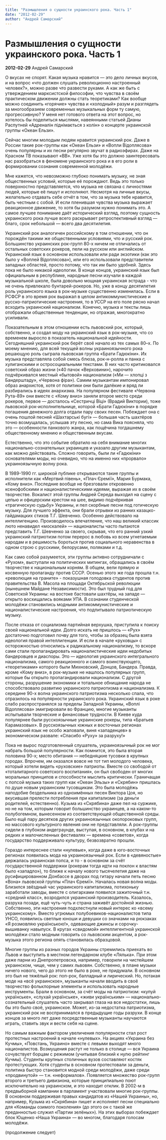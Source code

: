 ```yaml
---
title: "Размышления о сущности украинского рока. Часть 1"
date: "2012-02-29"
author: "Андрей Самарский"
---
```


# Размышления о сущности украинского рока. Часть 1

**2012-02-29** Андрей Самарский

О вкусах не спорят. Какая музыка нравится — это дело личных вкусов, и на вопрос «что должен слушать революционно настроенный человек?», можно разве что развести руками. А как же быть с утверждением марксистской философии, что чувства в своём практическом движении должны стать теоретиками? Как вообще можно соединить «горячие» чувства и «холодный» разум и разглядеть за многообразием современных музыкальных форм ту самую, прогрессивную? У меня нет готового ответа на этот вопрос, но хотелось бы поделиться мыслями, навеянными статьей Дианы Распутней «Адреналін піднімається з колін» о концерте украинской группы «Океан Ельзи».

Сейчас многим молодым людям нравится украинский рок. Даже в России такие рок-группы как «Океан Ельзи» и «Вопли Відоплясова» очень популярны и их песни регулярно звучат в радиоэфирах. Даже на Красном ТВ показывают «ВВ». Уже хотя бы это должно заинтересовать нас разобраться в феномене украинского рока и в его роли в формировании сознания современной молодёжи.

Мне кажется, что невозможно глубоко понимать музыку, не зная общественных условий, которые её порождают. Ведь это только поверхностно представляется, что музыка не связана с личностями людей, которые её пишут и исполняют. Несмотря на личные вкусы, желательно отдавать себе отчёт в том, что за музыка тебе нравится, быть честным с собой. И если пленившая чувства музыка выражает реакционное движение, то хотя бы разумом нужно понимать это. А самое лучшее понимание даёт исторический взгляд, поэтому сущность украинского рока лучше всего раскрывает ретроспективный взгляд — благо, срок небольшой — всего два десятилетия.

Украинский рок аналогичен российскому в том отношении, что он порождён такими же общественными условиями, что и русский рок. Большинство украинских рок-групп 80-х ничем не отличались от остальных советских рокеров, пели на русском или английском. Украинский язык в основном использовали или ради экзотики (как это было у «Воплей Відоплясова»), или его использовали представители западных областей, просто потому, что так им было удобней. Здесь пока не было никакой идеологии. В конце концов, украинский язык был официальным в республике, народные песни изучали в каждой музыкальной школе, была довольно мощная украинская эстрада - что не очень привлекало бунтарей-рокеров. Но, уже в концу десятилетия роль украинского языка в рок-музыке существенно изменилась. Если в РСФСР в это время рок выражал в целом антикоммунистические и русско-патриотические настроения, то в УССР на его поле рясно начал всходить украинский национализм. Конечно, музыка и тексты лишь отображали общественные тенденции, но отражая, многократно усиливали.

Показательным в этом отношении есть львовский рок, который, собственно, и создал моду на украинский язык в рок-музыке, что со временем выросло в показатель национальной идейности. Сегодняшний украинский рок берёт своё начало из тех самых 80–х. По моему мнению, для всей текущей волны украиноязычного рока решающую роль сыграла львовская группа «Брати Гадюкіни». Их музыка представляла собой смесь блюза, рок-н-ролла и панка с хулиганскими и остросоциальными текстами. В них часто критиковался советский образ жизни («40 пачок «Верховини»), нарочито подчёркивался местный «бытовой» национализм («Ми — хлопці з Бандерштаду», «Червона фіра»). Самим музыкантам импонировал образ анархистов, хотя от политики они были далёкие и вряд ли разбирались в идеях анархизма. На популярном фестивале «Червона Рута-89» они вместе с «Кому вниз» заняли второе место среди рокеров, первое — досталось «Сестричці Віці» (Врадий Виктории), тоже львовской рок-исполнительнице, которой «Брати Гадюкіни» в порядке погашения денежного долга отдали пару своих песен. Побеждает она с очень пошлой песней «Шахтарські бугі» — большая часть шахтёров точно возмущалась, услышав эту песню, но сама Вика поясняла, что это — особенности панкового жанра, как пощёчина тогдашнему общественному мнению и общественным вкусам.

Естественно, что это событие обратило на себя внимание многих национально-сознательных украинцев и указало другим музыкантам, как можно действовать. Сложно говорить, были ли «Гадюкіни» основателями моды, но очевидно, что на именно них «прорвало» украиноязычную волну рока.

В 1989-1990 гг. широкой публике открываются такие группы и исполнители как «Мертвий півень», «Плач Єремії», Мария Бурмака, «Кому вниз». Последние вообще не брезговали откровенно ксенофобскими и националистическими идеями, выражая их в своём творчестве. Вокалист этой группы Андрей Середа выходил на сцену с цепью и офицерским крестом на шее, видимо подчёркивая «трагическую судьбу» Украины, и пел скорбные песни под готическую музыку. Для лучшего эффекта, они брали отрывки из ранних казацко-гайдамацких стихов Т.Г. Шевченко. Особенно действовало на интеллигенцию. Производилось впечатление, что наш великий классик люто ненавидел «москалей» — националисты часто пытаются представить Т.Г. Шевченко за своего, скрывая, что его ранний узкий украинский патриотизм потом перерос в любовь ко всем угнетаемым народам и в решимость бороться против социального неравенства в одном строю с русскими, белорусами, поляками и т.д.

Как само собой разумеется, эти группы активно сотрудничали с «Рухом», выступали на политических митингах, обращались в своём творчестве к национальным корням. В общем, вели прямую и косвенную пропаганду против СССР. Осенью этого же года прошла т.н. «революция на граните» - показушная голодовка студентов против правительства В. Масола на площади Октябрьской революции (нынешнем Майдане Независимости). Это был трудный год для Советской Украины: на востоке бастовали шахтёры, на западе — открыто восхищались вояками УПА. В сознании студенческой молодёжи становились модными антикоммунистические и националистические настроения, что подпитывало патриотическую музыку.

После отказа от социализма партийная верхушка, приступила к поиску своей национальной идеи. Долго искать не пришлось — «Рух» достаточно подготовил почву для того, чтобы за образец была взята идеология правой интеллигенции. И если в начале «руховцы» с осторожностью относились к радикальному национализму, то вскоре сами стали пропагандировать националистические идеи недобитых бандеровцев и диаспоры. Это — идеология украинского интегрального национализма, самого реакционного и самого воинствующего, «теоретиками» которого были Михновский, Донцов, Бандера. Правда, кроме «Кому вниз», в рок-музыке не нашлось популярных групп, которые бы открыто пропагандировали национализм. С другой стороны, разрушение экономики и тотальное обнищание народа не способствовало развитию украинского патриотизма и национализма. К середине 90-х волна украинского патриотизма несколько спала, что отразилось на популярности украинского рока. Украинский язык в роке слабо распространялся за пределы Западной Украины, «Воплі Відоплясова» эмигрировали во Францию, многие музыканты испытывали творческие и финансовые трудности. В Киеве куда популярнее были русскоязычные украинские рокеры, типа «Братьев Карамазовых». В русскоязычных южных и восточных регионах украинский язык не особо жаловали, виня «западенцев» в экономическом развале: «Спасибо «Руху» за разруху!»

Пока не вырос подготовленный слушатель, украиноязычный рок не мог набрать большой популярности. Как помнится, это была вторая половина 90-х; место обитания — небедняцкие тусовки в крупных городах. Впрочем, им оказался вовсе не тот тип молодого человека, который хотели видеть «руховские» патриоты. Вместе со свободой от «тоталитарного советского воспитания», он был свободен от многих моральных принципов и способности мыслить критически. Граничащая с попсой музыка таких групп как «Океан Эльзы» и «Скрябин» пришлась по душе новым украинским тусовщикам. Это была молодёжь наподобие бездельника из одноимённых песен Виктора Цоя, но вкусившая прелести потребления при капитализме (за деньги родителей, естественно). Кузьма из «Скрябина» даже пел на суржике, но не на том, которым говорит большинство украинцев, а на каком-то полубогемном, вынесенном из соответствующей общественной среды. Было ещё пару десятков других украиноязычных околороковых групп, но массового культурного явления они не представляли. А рок-группы сидели в глубоком андеграунде, выступая, в основном, в клубах и на редких и малочисленных фестивалях — времена «советов», когда государство поддерживало культуру, безвозвратно прошли.

Гораздо интереснее стали «нулевые», когда даже в юго-восточных регионах появилась мода на украиноязычный рок. Если в «девяностые» держалась украинская попса, и то - в основном за счёт государственной поддержки (рокерам тогда идти на поклон к властям было «западло»), то ближе к началу нового тысячелетия даже на русифицированном Донбассе в дворах под гитару начали петь песню «Вона» львовской группы «Плач Єремії». Началась новая волна моды. Близился звёздный час украинского капитализма, потихоньку заработали заводы, вместе с олигархами появился зажиточный т.н. «средний класс», возродился украинский производитель. Казалось, разруха позади, ещё чуть-чуть и страна заживёт достойной жизнью. Собственно, эти настроения подхлестнули новый интерес ко «всему украинскому». Вместо угрюмых полубоевиков-националистов типа УНСО, появились светлые юноши и девушки со значками на рюкзаках «Я розмовляю українською!», одевающие джинсы и сорочку-вышиванку навыпуск. В кругах «свидомой» интеллигентной украинской молодёжи стало модным говорить со львовским акцентом, а рок-музыка этого региона опять становилась образцовой.

Многие группы из разных городов Украины стремились приехать во Львов и выступить в местном легендарном клубе «Лялька». При этом даже парни из Днепропетровска, например, говорили на чистейшем украинском, чище, чем у самих львовян. Собственно, в плане музыки ничего нового, чего до этого не было в роке, не придумали. В основном это был не тяжёлый рок: поп-рок, балладный и лирический. Но, потакая моде на «всё украинское», музыканты начали вводить в своё творчество фольклорные элементы и использовать народные инструменты. Брали в основном, за счёт моды на патриотизм: «купуй українське», «слухай українське», «живи українським» — национально-сознательный слушатель часто закрывал глаза на все недостатки, лишь бы это было своё, украинское. Может, из-за недостатка патриотизма, украинский рок не воспринимался в предыдущие годы разрухи. В конце концов за много лет даже посредственные музыканты научаются играть, ставить звук и вести себя на сцене.

Но самым важным фактором увеличения популярности стал рост протестных настроений в начале «нулевых». На акциях «Украина без Кучмы», «Повстань, Украино» вместе с левыми выходят много националистов. Возмущения растут не только в столице — вся Украина сочувствует борцам с режимом (учитывая близкий к нулю рейтинг Кучмы). Студенты крупных столичных вузов составляют костяк протестующих. Хотя студенты в основном протестовали за деньги, политика быстро становится модной среди молодёжи, даже среди «продвинутой» — т.н. «неформалов». Появляется множество рок-групп второго и третьего дивизиона, которые принципиально поют исключительно на украинском, и это находит отклик. В 2002-м в предвыборной кампании в парламент участвовали многие рок-группы. В основном поддерживая правых кандидатов из «Нашей Украины», но, например, Кузьма из «Скрябина» пишет и исполняет песни специально для «Команды озимого поколения» (до этого он с такой же преданностью служил «Партии зелёных»). На этих выборах побеждает блок Ющенко «Наша Украина» — во многом, благодаря голосам молодёжи.

(продолжение следует)